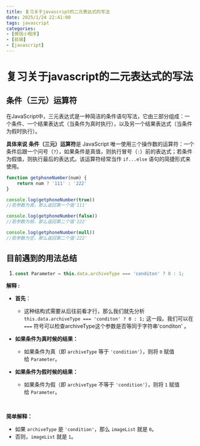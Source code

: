 ```yaml
---
title: 复习关于javascript的二元表达式的写法
date: 2025/1/24 22:41:00
tags: javascript
categories: 
- [微信小程序]
- [前端]
- [javascript]
---
```


# 复习关于javascript的二元表达式的写法
<!-- more -->
## 条件（三元）运算符

在JavaScript中，三元表达式是一种简洁的条件语句写法，它由三部分组成：一个条件、一个结果表达式（当条件为真时执行），以及另一个结果表达式（当条件为假时执行）。

**具体来说** **条件（三元）运算符**是 JavaScript 唯一使用三个操作数的运算符：一个条件后跟一个问号（`?`），如果条件是真值，则执行冒号（`:`）前的表达式；若条件为假值，则执行最后的表达式。该运算符经常当作 `if...else` 语句的简捷形式来使用。

```javascript
function getphoneNumber(num) {
    return num ? '111' : '222'
}

console.log(getphoneNumber(true))
//若参数为真，那么返回第一个值'111'

console.log(getphoneNumber(false))
//若参数为假，那么返回第二个值'222'

console.log(getphoneNumber(null))
//若参数为空，那么返回第二个值'222'
```

## 目前遇到的用法总结

1. ```javascript
   const Parameter = this.data.archiveType === 'conditon' ? 0 : 1;
   ```

**解释 :**  

- **首先**：
  
  - 这种结构式需要从后往前看才行，那么我们就先分析`this.data.archiveType === 'conditon' ? 0 : 1;` 这一段。我们可以在 `===` 符号可以检查archiveType这个参数是否等同于字符串'conditon' 。

- **如果条件为真时候的结果：**
  
  - 如果条件为真（即 `archiveType` 等于 `'condition'`），则将 `0` 赋值给 `Parameter`。

- **如果条件为假时候的结果：**
  
  - 如果条件为假（即 `archiveType` 不等于 `'condition'`），则将 `1` 赋值给 `Parameter`。

    

**简单解释：**

- 如果 `archiveType` 是 `'condition'`，那么 `imageList` 就是 `0`。
- 否则，`imageList` 就是 `1`。
